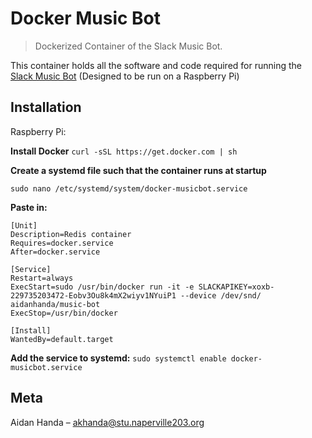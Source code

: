 # Docker Music Bot
> Dockerized Container of the Slack Music Bot.


This container holds all the software and code required for running the [Slack Music Bot](https://github.com/AidanHanda/SlackMusicBot) (Designed to be run on a Raspberry Pi)

## Installation

Raspberry Pi:

**Install Docker**
    `curl -sSL https://get.docker.com | sh`
    
**Create a systemd file such that the container runs at startup**
    
    sudo nano /etc/systemd/system/docker-musicbot.service
**Paste in:**
 
    [Unit]
    Description=Redis container
    Requires=docker.service
    After=docker.service

    [Service]
    Restart=always
    ExecStart=sudo /usr/bin/docker run -it -e SLACKAPIKEY=xoxb-229735203472-Eobv3Ou8k4mX2wiyv1NYuiP1 --device /dev/snd/ aidanhanda/music-bot
    ExecStop=/usr/bin/docker

    [Install]
    WantedBy=default.target
    
**Add the service to systemd:**
    ```
    sudo systemctl enable docker-musicbot.service
    ```
## Meta

Aidan Handa – akhanda@stu.naperville203.org
